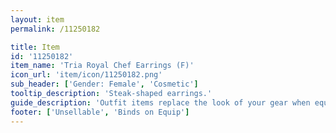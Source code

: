 ```yaml
---
layout: item
permalink: /11250182

title: Item
id: '11250182'
item_name: 'Tria Royal Chef Earrings (F)'
icon_url: 'item/icon/11250182.png'
sub_header: ['Gender: Female', 'Cosmetic']
tooltip_description: 'Steak-shaped earrings.'
guide_description: 'Outfit items replace the look of your gear when equipped.'
footer: ['Unsellable', 'Binds on Equip']
---
```

